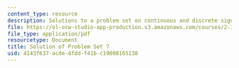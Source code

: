 ```yaml
---
content_type: resource
description: Solutions to a problem set on continuous and discrete signal processing.
file: https://ol-ocw-studio-app-production.s3.amazonaws.com/courses/2-161-signal-processing-continuous-and-discrete-fall-2008/4143f637acde4fddf41bc19098165138_ps7soln.pdf
file_type: application/pdf
resourcetype: Document
title: Solution of Problem Set 7
uid: 4143f637-acde-4fdd-f41b-c19098165138
---
```

